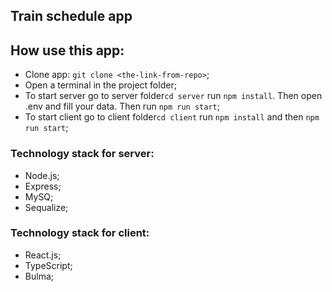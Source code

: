 ## Train schedule app
## How use this app:
- Clone app: ```git clone <the-link-from-repo>```;
- Open a terminal in the project folder;
- To start server go to server folder```cd server``` run ```npm install```. Then open .env and fill your data. Then run ```npm run start```;
- To start client go to client folder```cd client``` run ```npm install``` and then ```npm run start```;

### Technology stack for server:
 - Node.js;
 - Express;
 - MySQ;
 - Sequalize;

 ### Technology stack for client:
 - React.js;
 - TypeScript;
 - Bulma;
